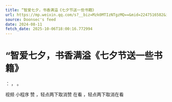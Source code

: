 ```yaml
---
title: “智爱七夕，书香满溢《七夕节送一些书籍》
url: https://mp.weixin.qq.com/s?__biz=Mzk0MTIzNTgzMQ==&mid=2247516582&idx=1&sn=001a8d3278cf71e471b774b3bc579f29
source: Doonsec's feed
date: 2024-08-11
fetch_date: 2025-10-06T18:00:16.772994
---
```


# “智爱七夕，书香满溢《七夕节送一些书籍》

：
，
。

视频
小程序
赞
，轻点两下取消赞
在看
，轻点两下取消在看